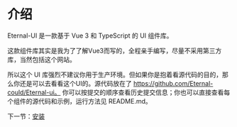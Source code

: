 # 介绍

Eternal-UI 是一款基于 Vue 3 和 TypeScript 的 UI 组件库。

这款组件库其实是我为了了解Vue3而写的，全程亲手编写，尽量不采用第三方库，当然包括这个网站。

所以这个 UI 库强烈不建议你用于生产环境。但如果你是抱着看源代码的目的，那么你还是可以去看看这个UI的。源代码放在了 https://github.com/Eternal-could/Eternal-ui。
你可以按提交的顺序查看历史提交信息；你也可以直接查看每个组件的源代码和示例，运行方法见 README.md。

下一节：[安装](#/doc/install)